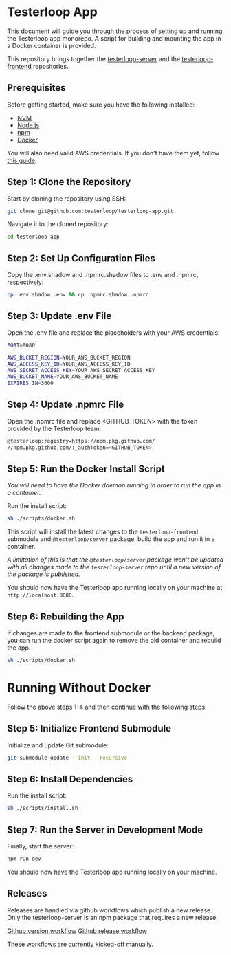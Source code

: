 # Testerloop App 

This document will guide you through the process of setting up and running the Testerloop app monorepo. A script for building and mounting the app in a Docker container is provided. 

This repository brings together the [testerloop-server](https://github.com/testerloop/testerloop-server) and the [testerloop-frontend](https://github.com/testerloop/testerloop-frontend) repositories. 

## Prerequisites

Before getting started, make sure you have the following installed:

- [NVM](https://github.com/nvm-sh/nvm) 
- [Node.js](https://nodejs.org/en/download/)
- [npm](https://www.npmjs.com/get-npm)
- [Docker](https://docs.docker.com/get-docker/)

You will also need valid AWS credentials. If you don't have them yet, follow [this guide](https://docs.aws.amazon.com/IAM/latest/UserGuide/security-creds.html#access-keys-and-secret-access-keys).

## Step 1: Clone the Repository

Start by cloning the repository using SSH:

```bash
git clone git@github.com:testerloop/testerloop-app.git
```

Navigate into the cloned repository:

```bash
cd testerloop-app
```

## Step 2: Set Up Configuration Files

Copy the .env.shadow and .npmrc.shadow files to .env and .npmrc, respectively:

```bash
cp .env.shadow .env && cp .npmrc.shadow .npmrc
```

## Step 3: Update .env File

Open the .env file and replace the placeholders with your AWS credentials:

```bash
PORT=8080

AWS_BUCKET_REGION=YOUR_AWS_BUCKET_REGION
AWS_ACCESS_KEY_ID=YOUR_AWS_ACCESS_KEY_ID
AWS_SECRET_ACCESS_KEY=YOUR_AWS_SECRET_ACCESS_KEY
AWS_BUCKET_NAME=YOUR_AWS_BUCKET_NAME
EXPIRES_IN=3600
```

## Step 4: Update .npmrc File

Open the .npmrc file and replace <GITHUB_TOKEN> with the token provided by the Testerloop team:

```bash
@testerloop:registry=https://npm.pkg.github.com/
//npm.pkg.github.com/:_authToken=<GITHUB_TOKEN>
```

## Step 5: Run the Docker Install Script

*_You will need to have the Docker daemon running in order to run the app in a container._*

Run the install script:

```bash
sh ./scripts/docker.sh
```

This script will install the latest changes to the `testerloop-frontend` submodule and `@testerloop/server` package, build the app and run it in a container.

_A limitation of this is that the `@testerloop/server` package won't be updated with all changes made to the `testerloop-server` repo until a new version of the package is published._

You should now have the Testerloop app running locally on your machine at `http://localhost:8080`.

## Step 6: Rebuilding the App

If changes are made to the frontend submodule or the backend package, you can run the docker script again to remove the old container and rebuild the app.

```bash
sh ./scripts/docker.sh
```

# Running Without Docker

Follow the above steps 1-4 and then continue with the following steps.

## Step 5: Initialize Frontend Submodule

Initialize and update Git submodule:

```bash
git submodule update --init --recursive
```

## Step 6: Install Dependencies

Run the install script:

```bash
sh ./scripts/install.sh
```
## Step 7: Run the Server in Development Mode

Finally, start the server:

```bash
npm run dev
```

You should now have the Testerloop app running locally on your machine.


## Releases

Releases are handled via github workflows which publish a new release. Only the testerloop-server is an npm package that requires a new release. 

[Github version workflow](https://github.com/testerloop/testerloop-server/blob/master/.github/workflows/increment-version.yml)
[Github release workflow](https://github.com/testerloop/testerloop-server/blob/master/.github/workflows/release-package.yml)

These workflows are currently kicked-off manually.